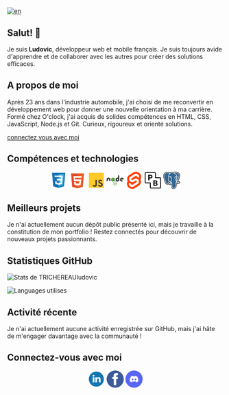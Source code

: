 #

[![en](https://img.shields.io/badge/Lang-en-green)](README.md)

## Salut! 👋

Je suis **Ludovic**, développeur web et mobile français. Je suis toujours avide d'apprendre et de collaborer avec les autres pour créer des solutions efficaces.

## A propos de moi

Après 23 ans dans l'industrie automobile, j'ai choisi de me reconvertir en développement web pour donner une nouvelle orientation à ma carrière. Formé chez O'clock, j'ai acquis de solides compétences en HTML, CSS, JavaScript, Node.js et Git. Curieux, rigoureux et orienté solutions.

[connectez vous avec moi](#connectez-vous-avec-moi)  

## Compétences et technologies 

<p style="text-align: center;">
  <img src="./img/css-svgrepo-com.svg" alt="logo css" height="40">
  <img src="./img/html-5-svgrepo-com.svg" alt="logo html5" height="40">
  <img src="./img/js-svgrepo-com.svg" alt="logo js" height="40">
  <img src="./img/nodejs-svgrepo-com.svg" alt="logo nodejs" height="40">
  <img src="./img/svelte-icon-svgrepo-com.svg" alt="logo svelte" height="40">
  <img src="./img/idiJO_PIeV_logos.svg" alt="logo pocketbase" height="40">
  <img src="./img/postgresql-logo-svgrepo-com.svg" alt="logo postgresql" height="40">
</p>

## Meilleurs projets

Je n'ai actuellement aucun dépôt public présenté ici, mais je travaille à la constitution de mon portfolio ! Restez connectés pour découvrir de nouveaux projets passionnants.

## Statistiques GitHub

![Stats de TRICHEREAUludovic](https://github-readme-stats.vercel.app/api?username=TRICHEREAUludovic&theme=radical&show_icons=true&hide_border=true&count_private=true) 

![Languages utilises](https://github-readme-stats.vercel.app/api/top-langs/?username=TRICHEREAUludovic&theme=radical&hide_border=false&include_all_commits=true&count_private=true&layout=compact)

## Activité récente

Je n'ai actuellement aucune activité enregistrée sur GitHub, mais j'ai hâte de m'engager davantage avec la communauté !

## Connectez-vous avec moi

<p align="center"> 
<a href="https://linkedin.com/" target="blank"><img align="center" src="./img/linkedin-1-svgrepo-com.svg" alt="logo linkedin" height="40"  /></a>
<a href="https://facebook.com/" target="blank"><img align="center" src="./img/facebook-3-logo-svgrepo-com.svg" alt="logo facebook" height="40"  /></a>
<a href="https://discord.com/" target="blank"><img align="center" src="./img/discord-v2-svgrepo-com.svg" alt="logo discord" height="40"  /></a>
</p>

##
